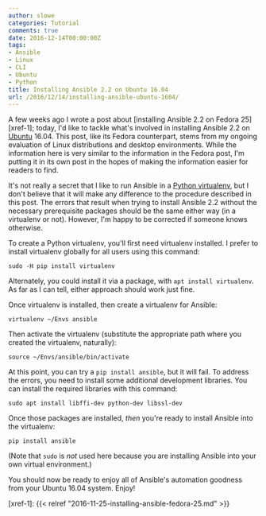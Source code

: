 ```yaml
---
author: slowe
categories: Tutorial
comments: true
date: 2016-12-14T00:00:00Z
tags:
- Ansible
- Linux
- CLI
- Ubuntu
- Python
title: Installing Ansible 2.2 on Ubuntu 16.04
url: /2016/12/14/installing-ansible-ubuntu-1604/
---
```


A few weeks ago I wrote a post about [installing Ansible 2.2 on Fedora 25][xref-1]; today, I'd like to tackle what's involved in installing Ansible 2.2 on [Ubuntu][link-1] 16.04. This post, like its Fedora counterpart, stems from my ongoing evaluation of Linux distributions and desktop environments. While the information here is very similar to the information in the Fedora post, I'm putting it in its own post in the hopes of making the information easier for readers to find.

It's not really a secret that I like to run Ansible in a [Python virtualenv][link-3], but I don't believe that it will make any difference to the procedure described in this post. The errors that result when trying to install Ansible 2.2 without the necessary prerequisite packages should be the same either way (in a virtualenv or not). However, I'm happy to be corrected if someone knows otherwise.

To create a Python virtualenv, you'll first need virtualenv installed. I prefer to install virtualenv globally for all users using this command:

    sudo -H pip install virtualenv

Alternately, you could install it via a package, with `apt install virtualenv`. As far as I can tell, either approach should work just fine.

Once virtualenv is installed, then create a virtualenv for Ansible:

    virtualenv ~/Envs ansible

Then activate the virtualenv (substitute the appropriate path where you created the virtualenv, naturally):

    source ~/Envs/ansible/bin/activate

At this point, you can try a `pip install ansible`, but it will fail. To address the errors, you need to install some additional development libraries. You can install the required libraries with this command:

    sudo apt install libffi-dev python-dev libssl-dev

Once those packages are installed, _then_ you're ready to install Ansible into the virtualenv:

    pip install ansible

(Note that `sudo` is _not_ used here because you are installing Ansible into your own virtual environment.)

You should now be ready to enjoy all of Ansible's automation goodness from your Ubuntu 16.04 system. Enjoy!



[link-1]: https://www.ubuntu.com
[link-2]: https://www.ansible.com/
[link-3]: https://virtualenv.pypa.io/
[xref-1]: {{< relref "2016-11-25-installing-ansible-fedora-25.md" >}}
